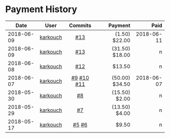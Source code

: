# Payment History


| Date | User  | Commits | Payment | Paid |
| --- | --- | :---: |---: | ---: |
| 2018-06-09 | [karkouch](https://github.com/karkouch) | [#13](https://github.com/netserva/hcp/pull/13) | (1.50) $22.00 | 2018-06-11
| 2018-06-09 | [karkouch](https://github.com/karkouch) | [#13](https://github.com/netserva/hcp/pull/13) | (31.50) $18.00 | n
| 2018-06-08 | [karkouch](https://github.com/karkouch) | [#12](https://github.com/netserva/hcp/pull/12) | $13.50 | n
| 2018-06-07 | [karkouch](https://github.com/karkouch) | [#9](https://github.com/netserva/hcp/pull/9) [#10](https://github.com/netserva/hcp/pull/10) [#11](https://github.com/netserva/hcp/pull/11)| (50.00) $34.50 | 2018-06-07
| 2018-05-30 | [karkouch](https://github.com/karkouch) | [#8](https://github.com/netserva/hcp/pull/8) | (15.50) $2.00 | n
| 2018-05-29 | [karkouch](https://github.com/karkouch) | [#7](https://github.com/netserva/hcp/pull/7) | (13.50) $4.00 | n
| 2018-05-17 | [karkouch](https://github.com/karkouch) | [#5](https://github.com/netserva/hcp/pull/5) [#6](https://github.com/netserva/hcp/pull/6) | $9.50 | n
